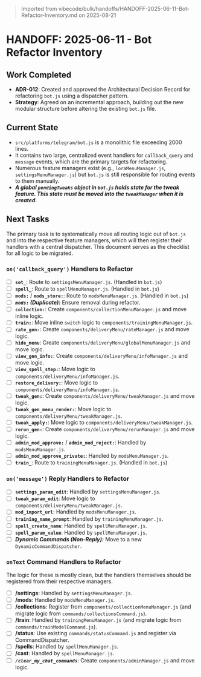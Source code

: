 > Imported from vibecode/bulk/handoffs/HANDOFF-2025-06-11-Bot-Refactor-Inventory.md on 2025-08-21

# HANDOFF: 2025-06-11 - Bot Refactor Inventory

## Work Completed

-   **ADR-012**: Created and approved the Architectural Decision Record for refactoring `bot.js` using a dispatcher pattern.
-   **Strategy**: Agreed on an incremental approach, building out the new modular structure before altering the existing `bot.js` file.

## Current State

-   `src/platforms/telegram/bot.js` is a monolithic file exceeding 2000 lines.
-   It contains two large, centralized event handlers for `callback_query` and `message` events, which are the primary targets for refactoring.
-   Numerous feature managers exist (e.g., `loraMenuManager.js`, `settingsMenuManager.js`) but `bot.js` is still responsible for routing events to them manually.
-   ***A global `pendingTweaks` object in `bot.js` holds state for the tweak feature. This state must be moved into the `tweakManager` when it is created.***

## Next Tasks

The primary task is to systematically move all routing logic out of `bot.js` and into the respective feature managers, which will then register their handlers with a central dispatcher. This document serves as the checklist for all logic to be migrated.

### `on('callback_query')` Handlers to Refactor

-   [ ] **`set_`**: Route to `settingsMenuManager.js`. (Handled in `bot.js`)
-   [ ] **`spell_`**: Route to `spellMenuManager.js`. (Handled in `bot.js`)
-   [ ] **`mods:`** / **`mods_store:`**: Route to `modsMenuManager.js`. (Handled in `bot.js`)
-   [ ] ***`mods:` (Duplicate):*** Ensure removal during refactor.
-   [ ] **`collection:`**: Create `components/collectionMenuManager.js` and move inline logic.
-   [ ] **`train:`**: Move inline `switch` logic to `components/trainingMenuManager.js`.
-   [ ] **`rate_gen:`**: Create `components/deliveryMenu/rateManager.js` and move logic.
-   [ ] **`hide_menu`**: Create `components/deliveryMenu/globalMenuManager.js` and move logic.
-   [ ] **`view_gen_info:`**: Create `components/deliveryMenu/infoManager.js` and move logic.
-   [ ] **`view_spell_step:`**: Move logic to `components/deliveryMenu/infoManager.js`.
-   [ ] **`restore_delivery:`**: Move logic to `components/deliveryMenu/infoManager.js`.
-   [ ] **`tweak_gen:`**: Create `components/deliveryMenu/tweakManager.js` and move logic.
-   [ ] **`tweak_gen_menu_render:`**: Move logic to `components/deliveryMenu/tweakManager.js`.
-   [ ] **`tweak_apply:`**: Move logic to `components/deliveryMenu/tweakManager.js`.
-   [ ] **`rerun_gen:`**: Create `components/deliveryMenu/rerunManager.js` and move logic.
-   [ ] **`admin_mod_approve:`** / **`admin_mod_reject:`**: Handled by `modsMenuManager.js`.
-   [ ] **`admin_mod_approve_private:`**: Handled by `modsMenuManager.js`.
-   [ ] **`train_`**: Route to `trainingMenuManager.js`. (Handled in `bot.js`)

### `on('message')` Reply Handlers to Refactor

-   [ ] **`settings_param_edit`**: Handled by `settingsMenuManager.js`.
-   [ ] **`tweak_param_edit`**: Move logic to `components/deliveryMenu/tweakManager.js`.
-   [ ] **`mod_import_url`**: Handled by `modsMenuManager.js`.
-   [ ] **`training_name_prompt`**: Handled by `trainingMenuManager.js`.
-   [ ] **`spell_create_name`**: Handled by `spellMenuManager.js`.
-   [ ] **`spell_param_value`**: Handled by `spellMenuManager.js`.
-   [ ] ***Dynamic Commands (Non-Reply):*** Move to a new `DynamicCommandDispatcher`.

### `onText` Command Handlers to Refactor

The logic for these is mostly clean, but the handlers themselves should be registered from their respective managers.

-   [ ] **/settings**: Handled by `settingsMenuManager.js`.
-   [ ] **/mods**: Handled by `modsMenuManager.js`.
-   [ ] **/collections**: Register from `components/collectionMenuManager.js` (and migrate logic from `commands/collectionsCommand.js`).
-   [ ] **/train**: Handled by `trainingMenuManager.js` (and migrate logic from `commands/trainModelCommand.js`).
-   [ ] **/status**: Use existing `commands/statusCommand.js` and register via CommandDispatcher.
-   [ ] **/spells**: Handled by `spellMenuManager.js`.
-   [ ] **/cast**: Handled by `spellMenuManager.js`.
-   [ ] ***`/clear_my_chat_commands`***: Create `components/adminManager.js` and move logic. 
